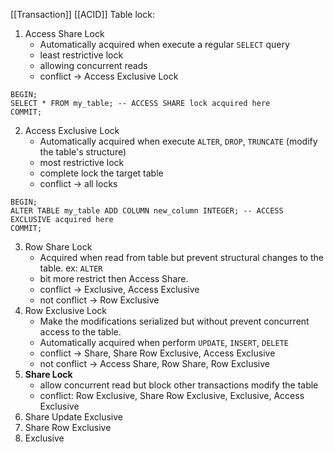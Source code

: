 [[Transaction]]
[[ACID]]
Table lock:
1. Access Share Lock
	* Automatically acquired when execute a regular `SELECT` query
	* least restrictive lock
	* allowing concurrent reads
	* conflict -> Access Exclusive Lock 
```
BEGIN;
SELECT * FROM my_table; -- ACCESS SHARE lock acquired here
COMMIT;
```

2. Access Exclusive Lock
	* Automatically acquired when execute `ALTER`, `DROP`, `TRUNCATE` (modify the table's structure)
	* most restrictive lock
	* complete lock the target table
	* conflict -> all locks
```
BEGIN; 
ALTER TABLE my_table ADD COLUMN new_column INTEGER; -- ACCESS EXCLUSIVE acquired here 
COMMIT;
```
3. Row Share Lock
	* Acquired when read from table but prevent structural changes to the table. ex: `ALTER`
	* bit more restrict then Access Share. 
	* conflict -> Exclusive, Access Exclusive
	* not conflict -> Row Exclusive
1. Row Exclusive Lock
	* Make the modifications serialized but without prevent concurrent access to the table.
	* Automatically acquired when perform `UPDATE`, `INSERT`, `DELETE`
	* conflict -> Share, Share Row Exclusive,   Access Exclusive
	* not conflict -> Access Share, Row Share, Row Exclusive
3. **Share Lock**
	 * allow concurrent read but block other transactions modify the table
	 * conflict: Row Exclusive, Share Row Exclusive, Exclusive, Access Exclusive
1. Share Update Exclusive
2. Share Row Exclusive
3. Exclusive
